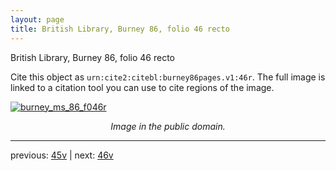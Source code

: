 ```yaml
---
layout: page
title: British Library, Burney 86, folio 46 recto
---
```


British Library, Burney 86, folio 46 recto

Cite this object as `urn:cite2:citebl:burney86pages.v1:46r`.  The full image is linked to a citation tool you can use to cite regions of the image.

[![burney_ms_86_f046r](http://www.homermultitext.org/iipsrv?IIIF=/project/homer/pyramidal/deepzoom/citebl/burney86imgs/v1/burney_ms_86_f046r.tif/full/800,/0/default.jpg)](http://www.homermultitext.org/ict2/?urn=urn:cite2:citebl:burney86imgs.v1:burney_ms_86_f046r) 

<p style="text-align: center; font-style: italic;">Image in the public domain.</p>

---

previous: [45v](../45v/) | next: [46v](../46v/)